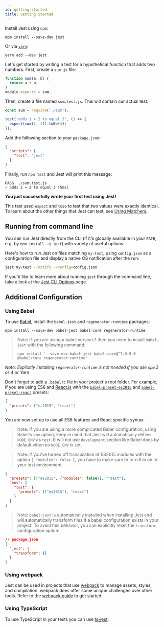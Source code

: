 ```yaml
---
id: getting-started
title: Getting Started
---
```


Install Jest using `npm`:

```
npm install --save-dev jest
```

Or via [`yarn`](https://yarnpkg.com/en/package/jest):

```
yarn add --dev jest
```

Let's get started by writing a test for a hypothetical function that adds two
numbers. First, create a `sum.js` file:

```javascript
function sum(a, b) {
  return a + b;
}
module.exports = sum;
```

Then, create a file named `sum.test.js`. This will contain our actual test:

```javascript
const sum = require('./sum');

test('adds 1 + 2 to equal 3', () => {
  expect(sum(1, 2)).toBe(3);
});
```

Add the following section to your `package.json`:

```json
{
  "scripts": {
    "test": "jest"
  }
}
```

Finally, run `npm test` and Jest will print this message:

```
PASS  ./sum.test.js
✓ adds 1 + 2 to equal 3 (5ms)
```

**You just successfully wrote your first test using Jest!**

This test used `expect` and `toBe` to test that two values were exactly
identical. To learn about the other things that Jest can test, see
[Using Matchers](UsingMatchers.md).

## Running from command line

You can run Jest directly from the CLI (if it's globally available in your
`PATH`, e.g. by `npm install -g jest`) with variety of useful options.

Here's how to run Jest on files matching `my-test`, using `config.json` as a
configuration file and display a native OS notification after the run:

```bash
jest my-test --notify --config=config.json
```

If you'd like to learn more about running `jest` through the command line, take
a look at the [Jest CLI Options](CLI.md) page.

## Additional Configuration

### Using Babel

To use [Babel](http://babeljs.io/), install the `babel-jest` and
`regenerator-runtime` packages:

```
npm install --save-dev babel-jest babel-core regenerator-runtime
```

> Note: If you are using a babel version 7 then you need to install `babel-jest`
> with the following command:
>
> ```
> npm install '--save-dev babel-jest babel-core@^7.0.0-0 @babel/core regenerator-runtime'
> ```

_Note: Explicitly installing `regenerator-runtime` is not needed if you use
`npm` 3 or 4 or Yarn_

Don't forget to add a [`.babelrc`](https://babeljs.io/docs/usage/babelrc/) file
in your project's root folder. For example, if you are using ES6 and
[React.js](https://facebook.github.io/react/) with the
[`babel-preset-es2015`](https://babeljs.io/docs/plugins/preset-es2015/) and
[`babel-preset-react`](https://babeljs.io/docs/plugins/preset-react/) presets:

```json
{
  "presets": ["es2015", "react"]
}
```

You are now set up to use all ES6 features and React specific syntax.

> Note: If you are using a more complicated Babel configuration, using Babel's
> `env` option, keep in mind that Jest will automatically define `NODE_ENV` as
> `test`. It will not use `development` section like Babel does by default when
> no `NODE_ENV` is set.

> Note: If you've turned off transpilation of ES2015 modules with the option `{
> "modules": false }`, you have to make sure to turn this on in your test
> environment.

```json
{
  "presets": [["es2015", {"modules": false}], "react"],
  "env": {
    "test": {
      "presets": [["es2015"], "react"]
    }
  }
}
```

> Note: `babel-jest` is automatically installed when installing Jest and will
> automatically transform files if a babel configuration exists in your project.
> To avoid this behavior, you can explicitly reset the `transform` configuration
> option:

```json
// package.json
{
  "jest": {
    "transform": {}
  }
}
```

### Using webpack

Jest can be used in projects that use [webpack](https://webpack.github.io/) to
manage assets, styles, and compilation. webpack does offer some unique
challenges over other tools. Refer to the [webpack guide](Webpack.md) to get
started.

### Using TypeScript

To use TypeScript in your tests you can use
[ts-jest](https://github.com/kulshekhar/ts-jest).
